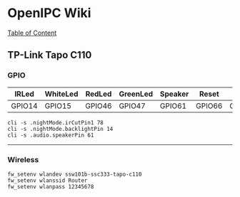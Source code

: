# OpenIPC Wiki
[Table of Content](../README.zh.md)

TP-Link Tapo C110
---

### GPIO
IRLed | WhiteLed | RedLed | GreenLed | Speaker | Reset | IRCut
-|-|-|-|-|-|-
GPIO14 | GPIO15 | GPIO46 | GPIO47 | GPIO61 | GPIO66 | GPIO78

```
cli -s .nightMode.irCutPin1 78
cli -s .nightMode.backlightPin 14
cli -s .audio.speakerPin 61
```

---

### Wireless
```
fw_setenv wlandev ssw101b-ssc333-tapo-c110
fw_setenv wlanssid Router
fw_setenv wlanpass 12345678
```
